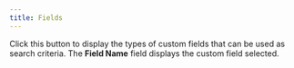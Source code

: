 ```yaml
---
title: Fields
---
```



Click this button to display the types of custom fields that can be  used as search criteria. The **Field Name**  field displays the custom field selected.
